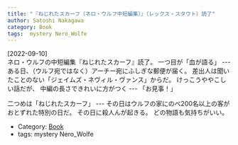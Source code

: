 ```yaml
---
title: "『ねじれたスカーフ（ネロ・ウルフ中短編集）』（レックス・スタウト）読了"
author: Satoshi Nakagawa
category: Book
tags:  mystery Nero_Wolfe
---
```


[2022-09-10]  
 ネロ・ウルフの中短編集『ねじれたスカーフ』読了。
一つ目が「血が語る」 ---
ある日、（ウルフ宛ではなく）アーチー宛にふしぎな郵便が届く。
差出人は聞いたことのない「ジェイムズ・ネヴィル・ヴァンス」からだ。
けっこうややこしい話だが、
中編の長さできれいに方がつく --- 「お見事！」

 二つめは「ねじれたスカーフ」 ---
その日はウルフの家にのべ200名以上の客がおとずれた特別の日だ。
その日に殺人んが起きる。
どの物語も気持ちがいい。

- Category: [Book](categories.html#Book)
- tags:  mystery Nero_Wolfe
